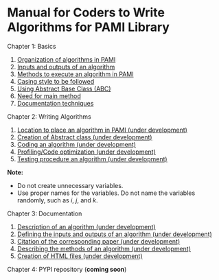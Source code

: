 # Manual for Coders to Write Algorithms for PAMI Library

Chapter 1: Basics

1. [Organization of algorithms in PAMI](algorithmsOrganization.html)
2. [Inputs and outputs of an algorithm](inputOutput.html)
3. [Methods to execute an algorithm in PAMI](methodsToExecuteAlgorithms.html)
4. [Casing style to be followed](casingAlgorithm.html)
5. [Using Abstract Base Class (ABC)](abstractClassImportance.html)
6. [Need for main method](needForMainMethod.html)
7. [Documentation techniques](documentationTechnique.html)

Chapter 2: Writing Algorithms

1. [Location to place an algorithm in PAMI (under development)](locationOfAlgorithm.html)
2. [Creation of Abstract class (under development)](abstractClassCreation.html)
3. [Coding an algorithm (under development)](algorithmCoding.html)
4. [Profiling/Code optimization (under development)](profiling.html)
5. [Testing procedure an algorithm (under development)](testingAlgorithmProcedure.html)

__Note:__
- Do not create unnecessary variables.
- Use proper names for the variables. Do not name the variables randomly, such as _i_, _j_, and _k_.

Chapter 3: Documentation

1. [Description of an algorithm (under development)](algorithmDescription.html)
2. [Defining the inputs and outputs of an algorithm (under development)](definingInputsOutputs.html)
3. [Citation of the corresponding paper (under development)](paperCitation.html)
4. [Describing the methods of an algorithm (under development)](describeMethods.html)
5. [Creation of HTML files (under development)](creationOfHTML.html)

Chapter 4: PYPI repository  (__coming soon__)


